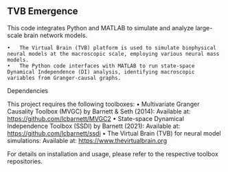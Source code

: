 ## TVB Emergence

This code integrates Python and MATLAB to simulate and analyze large-scale brain network models.

	•	The Virtual Brain (TVB) platform is used to simulate biophysical neural models at the macroscopic scale, employing various neural mass models.
	•	The Python code interfaces with MATLAB to run state-space Dynamical Independence (DI) analysis, identifying macroscopic variables from Granger-causal graphs.

Dependencies

This project requires the following toolboxes:
	•	Multivariate Granger Causality Toolbox (MVGC) by Barnett & Seth (2014):
Available at: https://github.com/lcbarnett/MVGC2
	•	State-space Dynamical Independence Toolbox (SSDI) by Barnett (2021):
Available at: https://github.com/lcbarnett/ssdi
	•	The Virtual Brain (TVB) for neural model simulations:
Available at: https://www.thevirtualbrain.org

For details on installation and usage, please refer to the respective toolbox repositories.
